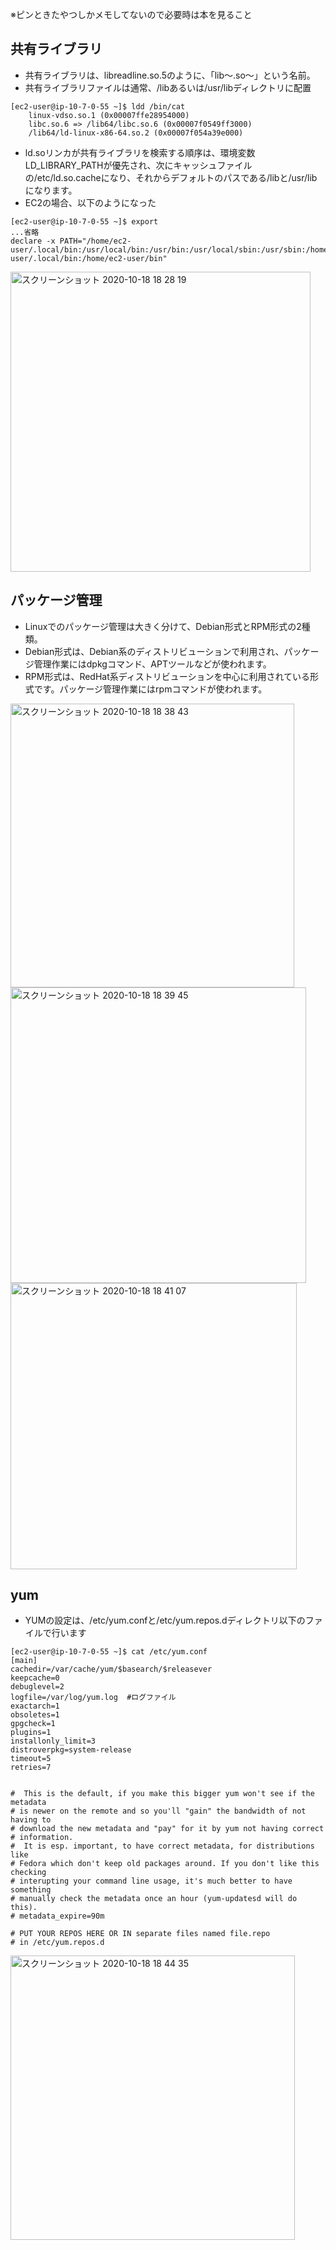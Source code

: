 ※ピンときたやつしかメモしてないので必要時は本を見ること

## 共有ライブラリ
- 共有ライブラリは、libreadline.so.5のように、「lib～.so～」という名前。
- 共有ライブラリファイルは通常、/libあるいは/usr/libディレクトリに配置
```
[ec2-user@ip-10-7-0-55 ~]$ ldd /bin/cat
	linux-vdso.so.1 (0x00007ffe28954000)
	libc.so.6 => /lib64/libc.so.6 (0x00007f0549ff3000)
	/lib64/ld-linux-x86-64.so.2 (0x00007f054a39e000)
```

- ld.soリンカが共有ライブラリを検索する順序は、環境変数LD_LIBRARY_PATHが優先され、次にキャッシュファイルの/etc/ld.so.cacheになり、それからデフォルトのパスである/libと/usr/libになります。
- EC2の場合、以下のようになった
```
[ec2-user@ip-10-7-0-55 ~]$ export
...省略
declare -x PATH="/home/ec2-user/.local/bin:/usr/local/bin:/usr/bin:/usr/local/sbin:/usr/sbin:/home/ec2-user/.local/bin:/home/ec2-user/bin"
```
<img width="480" alt="スクリーンショット 2020-10-18 18 28 19" src="https://user-images.githubusercontent.com/60077121/96363494-ba535e80-116f-11eb-822d-d2cee274e421.png">

## パッケージ管理
- Linuxでのパッケージ管理は大きく分けて、Debian形式とRPM形式の2種類。
- Debian形式は、Debian系のディストリビューションで利用され、パッケージ管理作業にはdpkgコマンド、APTツールなどが使われます。
- RPM形式は、RedHat系ディストリビューションを中心に利用されている形式です。パッケージ管理作業にはrpmコマンドが使われます。

<img width="454" alt="スクリーンショット 2020-10-18 18 38 43" src="https://user-images.githubusercontent.com/60077121/96363766-2e423680-1171-11eb-8f7a-0078522a59b5.png">

<img width="473" alt="スクリーンショット 2020-10-18 18 39 45" src="https://user-images.githubusercontent.com/60077121/96363791-52057c80-1171-11eb-9725-4ad6db1a85c9.png">

<img width="458" alt="スクリーンショット 2020-10-18 18 41 07" src="https://user-images.githubusercontent.com/60077121/96363821-82e5b180-1171-11eb-97d9-bb17940b5977.png">

## yum
- YUMの設定は、/etc/yum.confと/etc/yum.repos.dディレクトリ以下のファイルで行います
```
[ec2-user@ip-10-7-0-55 ~]$ cat /etc/yum.conf
[main]
cachedir=/var/cache/yum/$basearch/$releasever
keepcache=0
debuglevel=2
logfile=/var/log/yum.log  #ログファイル
exactarch=1
obsoletes=1
gpgcheck=1
plugins=1
installonly_limit=3
distroverpkg=system-release
timeout=5
retries=7


#  This is the default, if you make this bigger yum won't see if the metadata
# is newer on the remote and so you'll "gain" the bandwidth of not having to
# download the new metadata and "pay" for it by yum not having correct
# information.
#  It is esp. important, to have correct metadata, for distributions like
# Fedora which don't keep old packages around. If you don't like this checking
# interupting your command line usage, it's much better to have something
# manually check the metadata once an hour (yum-updatesd will do this).
# metadata_expire=90m

# PUT YOUR REPOS HERE OR IN separate files named file.repo
# in /etc/yum.repos.d
```
<img width="455" alt="スクリーンショット 2020-10-18 18 44 35" src="https://user-images.githubusercontent.com/60077121/96363902-10290600-1172-11eb-83ca-7ddf072bffe8.png">
